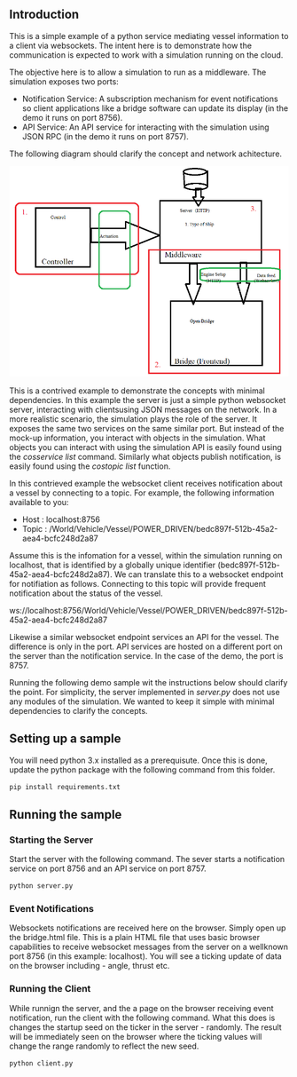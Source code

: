 ## Introduction
This is a simple example of a python service mediating vessel information to a client via websockets. The intent here is to 
demonstrate how the communication is expected to work with a simulation running on the cloud. 

The objective here is to allow a simulation to run as a middleware. The simulation exposes two ports:
-  Notification Service: A subscription mechanism for event notifications so client applications like a bridge software can update its display (in the demo it runs on port 8756).
-  API Service: An API service for interacting with the simulation using JSON RPC (in the demo it runs on port 8757).

The following diagram should clarify the concept and network achitecture. 

![Concept Diagram](websocket-api.png)


This is a contrived example to demonstrate the concepts with minimal dependencies. In this example the server is just a simple python websocket server, 
interacting with clientsusing JSON messages on the network. In a more realistic scenario, the simulation plays the role of the server. It exposes 
the same two services on the same similar port. But instead of the mock-up information, you interact with objects in the simulation. What objects 
you can interact with using the simulation API is easily found using the  *cosservice list* command. Similarly what objects publish 
notification, is easily found using the *costopic list* function.

In this contrieved example the websocket client receives notification about a vessel by connecting to a topic. For example, the following
information available to you:
- Host : localhost:8756
- Topic : /World/Vehicle/Vessel/POWER_DRIVEN/bedc897f-512b-45a2-aea4-bcfc248d2a87

Assume this is the infomation for a vessel, within the simulation running on localhost, that is identified by a globally 
unique identifier (bedc897f-512b-45a2-aea4-bcfc248d2a87). We can translate this to a websocket endpoint for notifiation
as follows. Connecting to this topic will provide frequent notification about the status of the vessel.

ws://localhost:8756/World/Vehicle/Vessel/POWER_DRIVEN/bedc897f-512b-45a2-aea4-bcfc248d2a87

Likewise a similar websocket endpoint services an API for the vessel. The difference is only in the port. API services are hosted on a different port 
on the server than the notification service. In the case of the demo, the port is 8757.

Running the following demo sample wit the instructions below should clarify the point. For simplicity, the server implemented in *server.py* 
does not use any modules of the simulation. We wanted to keep it simple with minimal dependencies to clarify the concepts.


## Setting up a sample
You will need python 3.x installed as a prerequisute. Once this is done, update the python package with the following command 
from this folder.

```bash
pip install requirements.txt
```


## Running the sample

### Starting the Server
Start the server with the following command. The sever starts a notification service on port 8756 and an API service on port 8757. 

```bash
python server.py
```

### Event Notifications
Websockets notifications are received here on the browser. Simply open up the bridge.html file. This is a plain HTML file that uses 
basic browser capabilities to receive websocket messages from the server on a wellknown port 8756 (in this example: localhost). 
You will see a ticking update of data on the browser including - angle, thrust etc.

### Running the Client
While runnign the server, and the a page on the browser receiving event notification, run the client with the following command. What 
this does is changes the startup seed on the ticker in the server - randomly. The result will be immediately seen on the browser where the
ticking values will change the range randomly to reflect the new seed.

```bash
python client.py
```


